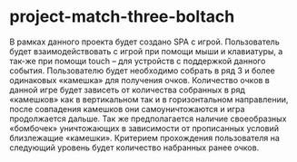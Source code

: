 # project-match-three-boltach

В рамках данного проекта будет создано SPA с игрой. Пользователь будет взаимодействовать с игрой при помощи мыши и клавиатуры,
а так-же при помощи touch – для устройств с поддержкой данного события.
Пользователю будет необходимо собрать в ряд 3 и более одинаковых «камешка» для получения очков.
Количество очков в данной игре будет зависеть от количества собранных в ряд «камешков» как в вертикальном так и в горизонтальном направлении,
после совпадения камешков они самоуничтожаются и игра продолжается дальше. 
Так же предполагается наличие своеобразных «бомбочек» уничтожающих в зависимости от прописанных условий близлежащие «камешки». 
Критерием прохождения пользователя на следующий уровень будет количество набранных ранее очков.
